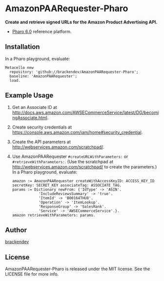 AmazonPAARequester-Pharo
========================

**Create and retrieve signed URLs for the Amazon Product Advertising API.**

* [Pharo 6.0](http://pharo.org/) reference platform.

## Installation

In a Pharo playground, evaluate:

```smalltalk
Metacello new 
  repository: 'github://brackendev/AmazonPAARequester-Pharo';
  baseline: 'AmazonPAARequester';
  load.
```

## Example Usage

1. Get an Associate ID at <http://docs.aws.amazon.com/AWSECommerceService/latest/DG/becomingAssociate.html>.
2. Create security credentials at <https://console.aws.amazon.com/iam/home#security_credential>.
3. Create the API parameters at <http://webservices.amazon.com/scratchpad/>.
4. Use AmazonPAARequester `#createURLWithParameters:` or `#retrieveWithParameters:`. (Use the scratchpad at <http://webservices.amazon.com/scratchpad/> to create the parameters.) In a Pharo playground, evaluate:

    ```smalltalk
    amazon := AmazonPAARequester createWithAccessKeyID: ACCESS_KEY_ID secretKey: SECRET_KEY associateTag: ASSOCIATE_TAG.
    params := Dictionary newFrom: {'IdType' -> 'ASIN'.
    			'IncludeReviewsSummary' -> 'true'.
    			'ItemId' -> 'B00164THU8'.
    			'Operation' -> 'ItemLookup'.
    			'ResponseGroup' -> 'SalesRank'.
    			'Service' -> 'AWSECommerceService'.}.
    amazon retrieveWithParameters: params.
    ```

## Author

[brackendev](https://www.github.com/brackendev)

## License

AmazonPAARequester-Pharo is released under the MIT license. See the LICENSE file for more info.

